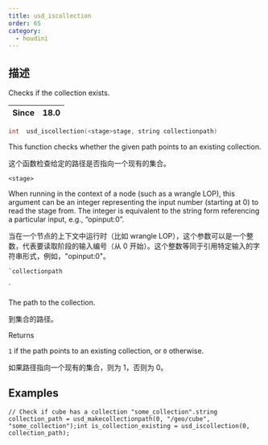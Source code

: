 ```yaml
---
title: usd_iscollection
order: 65
category:
  - houdini
---
```

    
## 描述

Checks if the collection exists.

| Since | 18.0 |
| ----- | ---- |

```c
int  usd_iscollection(<stage>stage, string collectionpath)
```

This function checks whether the given path points to an existing collection.

这个函数检查给定的路径是否指向一个现有的集合。

`<stage>`

When running in the context of a node (such as a wrangle LOP), this argument
can be an integer representing the input number (starting at 0) to read the
stage from. The integer is equivalent to the string form referencing a
particular input, e.g., “opinput:0”.

当在一个节点的上下文中运行时（比如 wrangle
LOP），这个参数可以是一个整数，代表要读取阶段的输入编号（从 0 开始）。这个整数等同于引用特定输入的字符串形式，例如，"opinput:0"。

```c
`collectionpath
```

`

The path to the collection.

到集合的路径。

Returns

`1` if the path points to an existing collection, or `0` otherwise.

如果路径指向一个现有的集合，则为 1，否则为 0。

## Examples

    // Check if cube has a collection "some_collection".string collection_path = usd_makecollectionpath(0, "/geo/cube", "some_collection");int is_collection_existing = usd_iscollection(0, collection_path);
